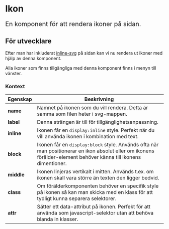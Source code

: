 # Ikon
<p style="font-size: 20px;">En komponent för att rendera ikoner på sidan.</p> 

## För utvecklare

Efter man har inkluderat [inline-svg](/styleguide/components/detail/inline-svg) på sidan kan vi nu rendera ut ikoner med hjälp av denna komponent.

Alla ikoner som finns tillgängliga med denna komponent finns i menyn till vänster.

### Kontext
| Egenskap                | Beskrivning |
|-------------------------|-------------|
| <strong>name</strong>   | Namnet på ikonen som du vill rendera. Detta är samma som filen heter i svg-mappen. |
| <strong>label</strong>  | Denna strängen är till för tillgänglighetsanpassning. |
| <strong>inline</strong> | Ikonen får en `display:inline` style. Perfekt när du vill använda ikonen i kombination med text. |
| <strong>block</strong>  | Ikonen får en `display:block` style. Används ofta när man positionerar en ikon absolut eller om ikonens förälder-element behöver känna till ikonens dimentioner. |
| <strong>middle</strong> | Ikonen linjeras vertikalt i mitten. Används t.ex. om ikonen skall vara större än texten den ligger bedvid. |
| <strong>class</strong>  | Om förälderkomponenten behöver en specifik style på ikonen så kan man skicka med en klass för att tydligt kunna separera selektorer. |
| <strong>attr</strong>   | Sätter ett data-attribut på ikonen. Perfekt för att använda som javascript-selektor utan att behöva blanda in klasser. |
